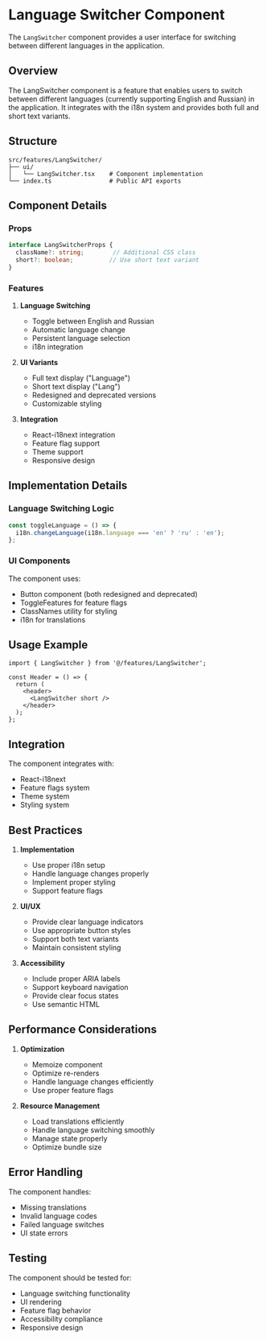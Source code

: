 # Language Switcher Component

The `LangSwitcher` component provides a user interface for switching between different languages in the application.

## Overview

The LangSwitcher component is a feature that enables users to switch between different languages (currently supporting English and Russian) in the application. It integrates with the i18n system and provides both full and short text variants.

## Structure

```
src/features/LangSwitcher/
├── ui/
│   └── LangSwitcher.tsx    # Component implementation
└── index.ts                # Public API exports
```

## Component Details

### Props

```typescript
interface LangSwitcherProps {
  className?: string;        // Additional CSS class
  short?: boolean;          // Use short text variant
}
```

### Features

1. **Language Switching**
   - Toggle between English and Russian
   - Automatic language change
   - Persistent language selection
   - i18n integration

2. **UI Variants**
   - Full text display ("Language")
   - Short text display ("Lang")
   - Redesigned and deprecated versions
   - Customizable styling

3. **Integration**
   - React-i18next integration
   - Feature flag support
   - Theme support
   - Responsive design

## Implementation Details

### Language Switching Logic

```typescript
const toggleLanguage = () => {
  i18n.changeLanguage(i18n.language === 'en' ? 'ru' : 'en');
};
```

### UI Components

The component uses:
- Button component (both redesigned and deprecated)
- ToggleFeatures for feature flags
- ClassNames utility for styling
- i18n for translations

## Usage Example

```tsx
import { LangSwitcher } from '@/features/LangSwitcher';

const Header = () => {
  return (
    <header>
      <LangSwitcher short />
    </header>
  );
};
```

## Integration

The component integrates with:
- React-i18next
- Feature flags system
- Theme system
- Styling system

## Best Practices

1. **Implementation**
   - Use proper i18n setup
   - Handle language changes properly
   - Implement proper styling
   - Support feature flags

2. **UI/UX**
   - Provide clear language indicators
   - Use appropriate button styles
   - Support both text variants
   - Maintain consistent styling

3. **Accessibility**
   - Include proper ARIA labels
   - Support keyboard navigation
   - Provide clear focus states
   - Use semantic HTML

## Performance Considerations

1. **Optimization**
   - Memoize component
   - Optimize re-renders
   - Handle language changes efficiently
   - Use proper feature flags

2. **Resource Management**
   - Load translations efficiently
   - Handle language switching smoothly
   - Manage state properly
   - Optimize bundle size

## Error Handling

The component handles:
- Missing translations
- Invalid language codes
- Failed language switches
- UI state errors

## Testing

The component should be tested for:
- Language switching functionality
- UI rendering
- Feature flag behavior
- Accessibility compliance
- Responsive design
